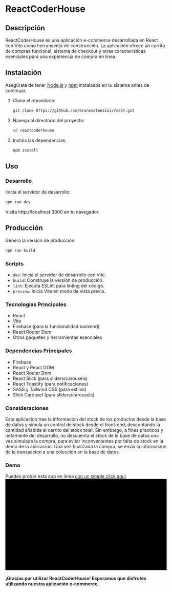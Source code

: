 # ReactCoderHouse


## Descripción

ReactCoderHouse es una aplicación e-commerce desarrollada en React con Vite como herramienta de construcción. La aplicación ofrece un carrito de compras funcional, sistema de checkout y otras características esenciales para una experiencia de compra en línea.

## Instalación

Asegúrate de tener [Node.js](https://nodejs.org/) y [npm](https://www.npmjs.com/) instalados en tu sistema antes de continuar.

1. Clona el repositorio:

    ```bash
    git clone https://github.com/brunovalenzisi/react.git
    ```

2. Navega al directorio del proyecto:

    ```bash
    cd reactcoderhouse
    ```

3. Instala las dependencias:


    ```bash
    npm install
    

## Uso

### Desarrollo

Inicia el servidor de desarrollo:

```bash 
npm run dev
```
    
Visita http://localhost:3000 en tu navegador.

  


## Producción

Genera la versión de producción:
```bash
npm run build
```

    

### Scripts

- `dev`: Inicia el servidor de desarrollo con Vite.
- `build`: Construye la versión de producción.
- `lint`: Ejecuta ESLint para linting del código.
- `preview`: Inicia Vite en modo de vista previa.

### Tecnologías Principales

- React
- Vite
- Firebase (para la funcionalidad backend)
- React Router Dom
- Otros paquetes y herramientas esenciales

### Dependencias Principales

- Firebase
- React y React DOM
- React Router Dom
- React Slick (para sliders/carousels)
- React Toastify (para notificaciones)
- SASS y Tailwind CSS (para estilos)
- Slick Carousel (para sliders/carousels)

### Consideraciones

Esta aplicacion trae la informacion del stock de los productos desde la base de datos y
simula un control de stock desde el front-end, descontando la cantidad añadida al carrito del stock total.
Sin embargo, a fines practicos y netamente del desarrollo, no descuenta el stock de la base de datos una vez simulada la compra,
para evitar inconvenientes por falta de stock en la demo de la aplicacion.
Una vez finalizada la compra, se envia la informacion de la transaccion a una coleccion en la base de datos.



### Demo
Puedes probar esta app en linea [con un simple click aqui](https://react-five-mu.vercel.app/) 
![Clip que demuestra la funcionalidad del firestore](public/demo.gif)


**¡Gracias por utilizar ReactCoderHouse! Esperamos que disfrutes utilizando nuestra aplicación e-commerce.**